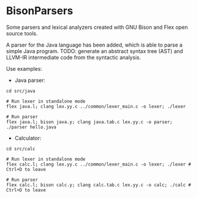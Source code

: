 # BisonParsers
Some parsers and lexical analyzers created with GNU Bison and Flex open source tools.

A parser for the Java language has been added, which is able to parse a simple Java program.
TODO: generate an abstract syntax tree (AST) and LLVM-IR intermediate code from the syntactic 
analysis.

Use examples:
- Java parser:
```
cd src/java

# Run lexer in standalone mode
flex java.l; clang lex.yy.c ../common/lexer_main.c -o lexer; ./lexer

# Run parser
flex java.l; bison java.y; clang java.tab.c lex.yy.c -o parser; ./parser hello.java

```

- Calculator:
```
cd src/calc

# Run lexer in standalone mode
flex calc.l; clang lex.yy.c ../common/lexer_main.c -o lexer; ./lexer # Ctrl+D to leave

# Run parser
flex calc.l; bison calc.y; clang calc.tab.c lex.yy.c -o calc; ./calc # Ctrl+D to leave
```
